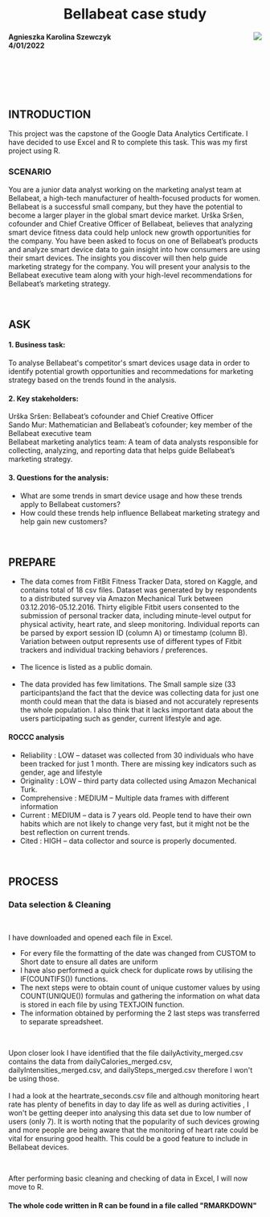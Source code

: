 <h1 align = "center"> Bellabeat case study </h1>
<img src = "https://media-exp1.licdn.com/dms/image/C4D0BAQEJ_LS2gJfJWA/company-logo_200_200/0/1604095919872?e=2159024400&v=beta&t=snwBfT14oFk-sOKedz7ykzhZ_ijoV8ddhOlFIaMYZBs" align = "right">
<h4 align = "left"> Agnieszka Karolina Szewczyk <br>
4/01/2022 </h4><br><br><br><br>

<h2> INTRODUCTION </h2>
<p> This project was the capstone of the Google Data Analytics Certificate. I have decided to use Excel and R to complete this task. This was my first project using R.</p>
<h3> SCENARIO </h3>
<P>You are a junior data analyst working on the marketing analyst team at Bellabeat, a high-tech manufacturer of health-focused products for women. Bellabeat is a successful small company, but they have the potential to become a larger player in the global smart device market. Urška Sršen, cofounder and Chief Creative Officer of Bellabeat, believes that analyzing smart device fitness data could help unlock new growth opportunities for the company. You have been asked to focus on one of Bellabeat’s products and analyze smart device data to gain insight into how consumers are using their smart devices. The insights you discover will then help guide marketing strategy for the company. You will present your analysis to the Bellabeat executive team along with your high-level recommendations for Bellabeat’s marketing strategy. </P>
<br>
<H2> ASK </H2>
<h4> 1. Business task: </h4>
<p> To analyse Bellabeat's competitor's smart devices usage data in order to identify potential growth opportunities and recommedations for marketing strategy based on the trends found in the analysis. </p>
<h4> 2. Key stakeholders: </h4>
<p> Urška Sršen: Bellabeat’s cofounder and Chief Creative Officer <br>
Sando Mur: Mathematician and Bellabeat’s cofounder; key member of the Bellabeat executive team <br>
Bellabeat marketing analytics team: A team of data analysts responsible for collecting, analyzing, and reporting data that helps guide Bellabeat’s marketing strategy.</p>
<h4> 3. Questions for the analysis:</h4>
<ul>
  <li> What are some trends in smart device usage and how these trends apply to Bellabeat customers? </li>
<li> How could these trends help influence Bellabeat marketing strategy and help gain new customers? </li>
  </ul><br>

<h2> PREPARE </h2>
<ul>
<li> The data comes from FitBit Fitness Tracker Data, stored on Kaggle, and contains total of 18 csv files. Dataset was generated by by respondents to a distributed survey via Amazon Mechanical Turk between 03.12.2016-05.12.2016. Thirty eligible Fitbit users consented to the submission of personal tracker data, including minute-level output for physical activity, heart rate, and sleep monitoring. Individual reports can be parsed by export session ID (column A) or timestamp (column B). Variation between output represents use of different types of Fitbit trackers and individual tracking behaviors / preferences. </li> <br>
  <li>The licence is listed as a public domain.</li> <br>
<li> The data provided has few limitations. The Small sample size (33 participants)and the fact that the device was collecting data for just one month could mean that the data is biased and not accurately represents the whole population. 
I also think that it lacks important data about the users participating such as gender, current lifestyle and age.</li>
</ul>
<h4> ROCCC analysis </h4>
<ul>
<li> Reliability : LOW – dataset was collected from 30 individuals  who have been tracked for just 1 month. There are missing key indicators such as gender, age and lifestyle </li>
<li> Originality : LOW – third party data collected using Amazon Mechanical Turk.</li>
  <li> Comprehensive : MEDIUM – Multiple data frames with different information </li>
<li> Current : MEDIUM – data is 7 years old. People tend to have their own habits which are not likely to change very fast, but it might not be the best reflection on current trends. </li>
  <li> Cited : HIGH – data collector and source is properly documented.</li> </ul><br>
<h2> PROCESS </h2>
<h3> Data selection & Cleaning</h3> <br>
<p>I have downloaded and opened each file in Excel.</p>
<ul>
  <li> For every file the formatting of the date was changed from CUSTOM to Short date to ensure all dates are uniform</li>
  <li>I have also performed a quick check for duplicate rows by utilising the IF(COUNTIFS()) functions.</li>
  <li>The next steps were to obtain count of unique customer values by using  COUNT(UNIQUE())  formulas  and gathering the information on what data is stored in each file by using TEXTJOIN function.</li>
  <li>The information obtained by performing the 2 last steps was transferred to separate spreadsheet.</li>
  </ul><br>
<p>Upon closer look I have identified that the file dailyActivity_merged.csv contains the data from  dailyCalories_merged.csv, dailyIntensities_merged.csv, and dailySteps_merged.csv therefore I won't be using those.<br><br>
I had a look at the heartrate_seconds.csv file and although monitoring heart rate has plenty of benefits  in day to day life as well as during activities , I won't be getting deeper into analysing this data set due to low number of users (only 7). It is worth noting that the popularity of such devices growing and more people are being aware that the monitoring of heart rate could be vital for ensuring  good health. This could be a good feature to include in Bellabeat devices. </p> <br>
<p>After performing basic cleaning and checking of data in Excel, I will now move to R.</p>
<h4>The whole code written in R can be found in a file called "RMARKDOWN" </h4>

